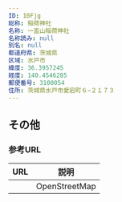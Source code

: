 ```yaml
---
ID: 10Fjg
総称: 稲荷神社
名称: 一盃山稲荷神社
名称読み: null
別名: null
都道府県: 茨城県
区域: 水戸市
緯度: 36.3957245
経度: 140.4546285
郵便番号: 3100054
住所: 茨城県水戸市愛宕町６−２１７３
---
```


## その他

### 参考URL

| URL | 説明          |
| --- | ------------- |
|     | OpenStreetMap |
